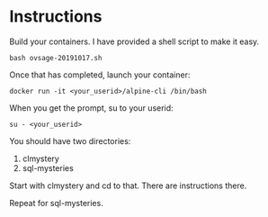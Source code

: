 # Instructions

Build your containers. I have provided a shell script to make it easy.

`bash ovsage-20191017.sh`

Once that has completed, launch your container:

`docker run -it <your_userid>/alpine-cli /bin/bash`

When you get the prompt, su to your userid:

`su - <your_userid>`

You should have two directories:

1. clmystery
1. sql-mysteries

Start with clmystery and cd to that. There are instructions there.

Repeat for sql-mysteries.
